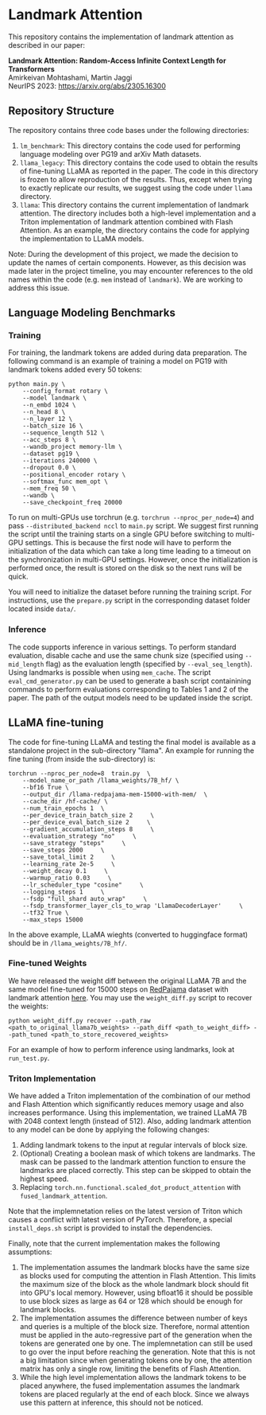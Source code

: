 # Landmark Attention

This repository contains the implementation of landmark attention as described in our paper:

**Landmark Attention: Random-Access Infinite Context Length for Transformers**<br>
Amirkeivan Mohtashami, Martin Jaggi<br>
NeurIPS 2023: https://arxiv.org/abs/2305.16300

## Repository Structure

The repository contains three code bases under the following directories:

1. `lm_benchmark`: This directory contains the code used for performing language modeling over PG19 and arXiv Math datasets.
2. `llama_legacy`: This directory contains the code used to obtain the results of fine-tuning LLaMA as reported in the paper. The code in this directory is frozen to allow reproduction of the results. Thus, except when trying to exactly replicate our results, we suggest using the code under `llama` directory.
3. `llama`: This directory contains the current implementation of landmark attention. The directory includes both a high-level implementation and a Triton implementation of landmark attention combined with Flash Attention. As an example, the directory contains the code for applying the implementation to LLaMA models. 


Note: During the development of this project, we made the decision to update the names of certain components. However, as this decision was made later in the project timeline, you may encounter references to the old names within the code (e.g. `mem` instead of `landmark`). We are working to address this issue.


## Language Modeling Benchmarks
### Training
For training, the landmark tokens are added during data preparation. The following command is an example of training a model on PG19 with landmark tokens added every 50 tokens:
```
python main.py \
    --config_format rotary \
    --model landmark \
    --n_embd 1024 \
    --n_head 8 \
    --n_layer 12 \
    --batch_size 16 \
    --sequence_length 512 \
    --acc_steps 8 \
    --wandb_project memory-llm \
    --dataset pg19 \
    --iterations 240000 \
    --dropout 0.0 \
    --positional_encoder rotary \
    --softmax_func mem_opt \
    --mem_freq 50 \
    --wandb \
    --save_checkpoint_freq 20000
```

To run on multi-GPUs use torchrun (e.g. `torchrun --nproc_per_node=4`) and pass `--distributed_backend nccl` to `main.py` script. We suggest first running the script until the training starts on a single GPU before switching to multi-GPU settings. This is because the first node will have to perform the initialization of the data which can take a long time leading to a timeout on the synchronization in multi-GPU settings. However, once the initialization is performed once, the result is stored on the disk so the next runs will be quick.    

You will need to initialize the dataset before running the training script. For instructions, use the `prepare.py` script in the corresponding dataset folder located inside `data/`. 

### Inference
The code supports inference in various settings. To perform standard evaluation, disable cache and use the same chunk size (specified using `--mid_length` flag) as the evaluation length (specified by `--eval_seq_length`). Using landmarks is possible when using `mem_cache`. The script `eval_cmd_generator.py` can be used to generate a bash script containining commands to perform evaluations corresponding to Tables 1 and 2 of the paper. The path of the output models need to be updated inside the script.

## LLaMA fine-tuning
The code for fine-tuning LLaMA and testing the final model is available as a standalone project in the sub-directory "llama".  An example for running the fine tuning (from inside the sub-directory) is:

```
torchrun --nproc_per_node=8  train.py  \
    --model_name_or_path /llama_weights/7B_hf/ \
    --bf16 True \
    --output_dir /llama-redpajama-mem-15000-with-mem/  \
    --cache_dir /hf-cache/ \
    --num_train_epochs 1  \
    --per_device_train_batch_size 2     \
    --per_device_eval_batch_size 2     \
    --gradient_accumulation_steps 8     \
    --evaluation_strategy "no"     \
    --save_strategy "steps"     \
    --save_steps 2000     \
    --save_total_limit 2     \
    --learning_rate 2e-5     \
    --weight_decay 0.1     \
    --warmup_ratio 0.03     \
    --lr_scheduler_type "cosine"     \
    --logging_steps 1     \
    --fsdp "full_shard auto_wrap"     \
    --fsdp_transformer_layer_cls_to_wrap 'LlamaDecoderLayer'     \
    --tf32 True \
    --max_steps 15000
```

In the above example, LLaMA wieghts (converted to huggingface format) should be in `/llama_weights/7B_hf/`.

### Fine-tuned Weights
We have released the weight diff between the original LLaMA 7B and the same model fine-tuned for 15000 steps on [RedPajama](https://github.com/togethercomputer/RedPajama-Data) dataset with landmark attention [here](https://huggingface.co/epfml/landmark-attention-llama7b-wdiff). You may use the `weight_diff.py` script to recover the weights:
```
python weight_diff.py recover --path_raw <path_to_original_llama7b_weights> --path_diff <path_to_weight_diff> --path_tuned <path_to_store_recovered_weights>
```
For an example of how to perform inference using landmarks, look at `run_test.py`.

### Triton Implementation

We have added a Triton implementation of the combination of our method and Flash Attention which significantly reduces memory usage and also increases performance. Using this implementation, we trained LLaMA 7B with 2048 context length (instead of 512). Also, adding landmark attention to any model can be done by applying the following changes: 

1. Adding landmark tokens to the input at regular intervals of block size.
2. (Optional) Creating a boolean mask of which tokens are landmarks. The mask can be passed to the landmark attention function to ensure the landmarks are placed correctly. This step can be skipped to obtain the highest speed.
3. Replacing `torch.nn.functional.scaled_dot_product_attention` with `fused_landmark_attention`. 

Note that the implemnetation relies on the latest version of Triton which causes a conflict with latest version of PyTorch. Therefore, a special `install_deps.sh` script is provided to install the dependencies.

Finally, note that the current implementation makes the following assumptions:

1. The implementation assumes the landmark blocks have the same size as blocks used for computing the attention in Flash Attention. This limits the maximum size of the block as the whole landmark block should fit into GPU's local memory. However, using bfloat16 it should be possible to use block sizes as large as 64 or 128 which should be enough for landmark blocks.
2. The implementation assumes the difference between number of keys and queries is a multiple of the block size. Therefore, normal attention must be applied in the auto-regressive part of the generation when the tokens are generated one by one. The implemnetation can still be used to go over the input before reaching the generation. 
Note that this is not a big limitation since when generating tokens one by one, the attention matrix has only a single row, limiting the benefits of Flash Attention. 
3. While the high level implementation allows the landmark tokens to be placed anywhere, the fused implementation assumes the landmark tokens are placed regularly at the end of each block. Since we always use this pattern at inference, this should not be noticed.
 
